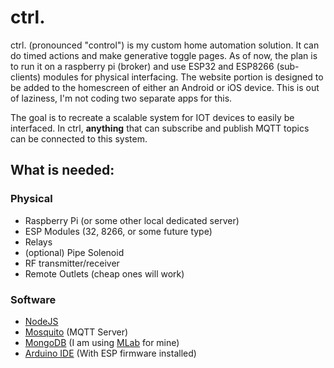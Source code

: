 # ctrl.
ctrl. (pronounced "control") is my custom home automation solution.  It can do timed actions and make generative toggle pages.  As of now, the plan is to run it on a raspberry pi (broker) and use ESP32 and ESP8266 (sub-clients) modules for physical interfacing.  The website portion is designed to be added to the homescreen of either an Android or iOS device.  This is out of laziness, I'm not coding two separate apps for this.


The goal is to recreate a scalable system for IOT devices to easily be interfaced.  In ctrl, **anything** that can subscribe and publish MQTT topics can be connected to this system.


## What is needed:
### Physical
*   Raspberry Pi (or some other local dedicated server)
*   ESP Modules (32, 8266, or some future type)
*   Relays
*   (optional) Pipe Solenoid
*   RF transmitter/receiver
*   Remote Outlets (cheap ones will work)
### Software
*   [NodeJS](https://nodejs.org/en/)
*   [Mosquito](https://mosquitto.org/) (MQTT Server)
*   [MongoDB](https://www.mongodb.com/) (I am using [MLab](https://mlab.com/) for mine)
*   [Arduino IDE](https://www.arduino.cc/en/Main/Software) (With ESP firmware installed)
